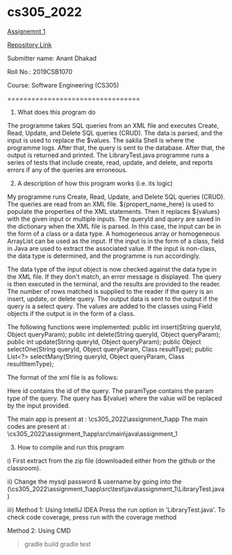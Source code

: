 # cs305_2022

[Assignemnt 1](https://docs.google.com/document/d/1a1Foh7ni-N6KXhkDdST14_hk7sH-3rJJoXfhtxRKcC8/edit)

[Repository Link](https://github.com/dhakad-anant/cs305_2022)

Submitter name: Anant Dhakad

Roll No.: 2019CSB1070

Course: Software Engineering (CS305)

=================================


1. What does this program do

The programme takes SQL queries from an XML file and executes Create, Read, Update, and Delete SQL queries (CRUD). The data is parsed, and the input is used to replace the $values. The sakila Shell is where the programme logs. After that, the query is sent to the database. After that, the output is returned and printed. The LibraryTest.java programme runs a series of tests that include create, read, update, and delete, and reports errors if any of the queries are erroneous.


2. A description of how this program works (i.e. its logic)

My programme runs Create, Read, Update, and Delete SQL queries (CRUD).
The queries are read from an XML file. ${propert_name_here} is used to populate the properties of the XML statements. Then it replaces ${values} with the given input or multiple inputs. The queryId and query are saved in the dictionary when the XML file is parsed. In this case, the input can be in the form of a class or a data type. A homogeneous array or homogeneous ArrayList can be used as the input. If the input is in the form of a class, field in Java are used to extract the associated value. If the input is non-class, the data type is determined, and the programme is run accordingly.

The data type of the input object is now checked against the data type in the XML file. If they don't match, an error message is displayed.
The query is then executed in the terminal, and the results are provided to the reader. The number of rows matched is supplied to the reader if the query is an insert, update, or delete query. The output data is sent to the output if the query is a select query. The values are added to the classes using Field objects if the output is in the form of a class.

The following functions were implemented:
public int insert(String queryId, Object queryParam);
public int delete(String queryId, Object queryParam);
public int update(String queryId, Object queryParam);
public Object selectOne(String queryId, Object queryParam, Class resultType);
public List<?> selectMany(String queryId, Object queryParam, Class resultItemType);

The format of the xml file is as follows:
<sql id="array_string" paramType="org.foo.Bar">
   <![CDATA[
   INSERT INTO film_actor (actor_id, film_id, last_update) VALUES (${value});
   ]]>
</sql>
Here id contains the id of the query. 
The paramType contains the param type of the query. 
The query has ${value} where the value will be replaced by the input provided.

The main app is present at : \cs305_2022\assignment_1\app
The main codes are present at : \cs305_2022\assignment_1\app\src\main\java\assignment_1


3. How to compile and run this program

i) First extract from the zip file (downloaded either from the github or the classroom).

ii) Change the mysql password & username by going into the (\cs305_2022\assignment_1\app\src\test\java\assignment_1\LibraryTest.java)

iii) 
Method 1: Using IntelliJ IDEA
Press the run option in 'LibraryTest.java'. To check code coverage, press run with the coverage method

Method 2: Using CMD
> gradle build
> gradle test

